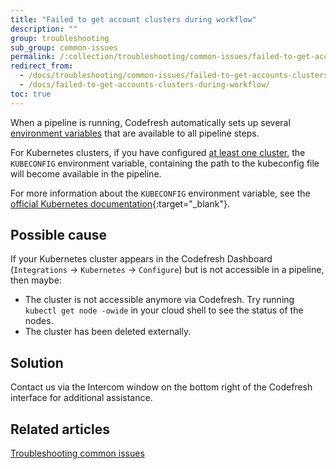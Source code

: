 ```yaml
---
title: "Failed to get account clusters during workflow"
description: ""
group: troubleshooting
sub_group: common-issues
permalink: /:collection/troubleshooting/common-issues/failed-to-get-accounts-clusters-during-workflow/
redirect_from:
  - /docs/troubleshooting/common-issues/failed-to-get-accounts-clusters-during-workflow/
  - /docs/failed-to-get-accounts-clusters-during-workflow/
toc: true
---
```


When a pipeline is running, Codefresh automatically sets up several [environment variables]({{site.baseurl}}/docs/pipelines/variables/) that are available to all pipeline steps.

For Kubernetes clusters, if you have configured [at least one cluster]({{site.baseurl}}/docs/deployments/kubernetes/add-kubernetes-cluster/), the `KUBECONFIG` environment variable, containing the path to the kubeconfig file will become available in the pipeline.

For more information about the `KUBECONFIG` environment variable, see the [official Kubernetes documentation](https://kubernetes.io/docs/tasks/access-application-cluster/configure-access-multiple-clusters/#set-the-kubeconfig-environment-variable){:target="_blank"}.

## Possible cause

If your Kubernetes cluster appears in the Codefresh Dashboard (`Integrations` &#8594; `Kubernetes` &#8594; `Configure`) but is not accessible in a pipeline, then maybe:

* The cluster is not accessible anymore via Codefresh. Try running `kubectl get node -owide` in your cloud shell to see the status of the nodes.
* The cluster has been deleted externally.

## Solution
Contact us via the Intercom window on the bottom right of the Codefresh interface for additional assistance.

## Related articles
[Troubleshooting common issues]({{site.baseurl}}/docs/troubleshooting/common-issues)